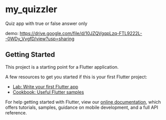 # my_quizzler

Quiz app with true or false answer only

demo:
https://drive.google.com/file/d/10JZQVgqpLzq-FTL9222L--0WDy_VvgfD/view?usp=sharing

## Getting Started

This project is a starting point for a Flutter application.

A few resources to get you started if this is your first Flutter project:

- [Lab: Write your first Flutter app](https://flutter.dev/docs/get-started/codelab)
- [Cookbook: Useful Flutter samples](https://flutter.dev/docs/cookbook)

For help getting started with Flutter, view our
[online documentation](https://flutter.dev/docs), which offers tutorials,
samples, guidance on mobile development, and a full API reference.
